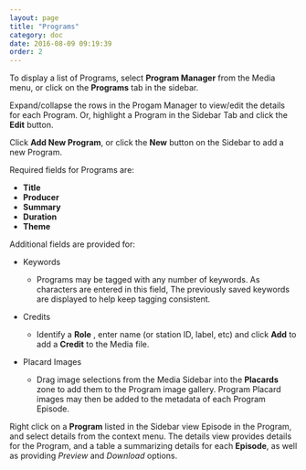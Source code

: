 ```yaml
---
layout: page
title: "Programs"
category: doc
date: 2016-08-09 09:19:39
order: 2
---
```


To display a list of Programs, select **Program Manager** from the Media menu, or click on the __Programs__ tab in the sidebar.

Expand/collapse the rows in the Progam Manager to view/edit the details for each Program. Or, highlight a Program in the Sidebar Tab and click the __Edit__ button.

Click **Add New Program**, or click the **New**  button on the Sidebar to add a new Program.

Required fields for Programs are:

 - __Title__
 - __Producer__
 - __Summary__
 - __Duration__
 - __Theme__

Additional fields are provided for:

 - Keywords
   - Programs may be tagged with any number of keywords. As characters are entered in this field, The previously saved keywords are displayed to help keep tagging consistent.

 - Credits
   - Identify a **Role**  , enter name (or station ID, label, etc) and click __Add__ to add a **Credit** to the Media file.

 - Placard Images
   - Drag image selections from the Media Sidebar into the **Placards** zone to add them to the Program image gallery. Program Placard images may then be added to the metadata of each Program Episode.


Right click on a **Program** listed in the Sidebar view Episode in the Program, and select details from the context menu. The details view provides details for the Program, and a table a summarizing details for each **Episode**, as well as providing *Preview* and *Download* options.




